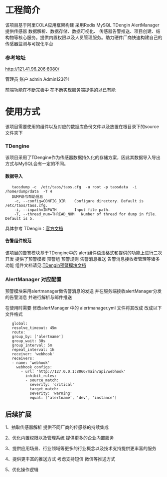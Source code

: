 # 工程简介
该项目基于阿里COLA应用框架构建 采用Redis MySQL TDengin  AlertManager 提供传感器 数据解析、数据存储、数据可视化、
传感器告警推送、项目创建、结构物等核心服务。提供内置权限以及人员管理服务。助力硬件厂商快速构建自己的传感器监测与可视化平台
### 参考地址
<http://121.41.96.206:8080/> </p>
管理员 账户 admin Admin123@! </p>
前端功能在不断完善中 在不断实现服务端提供的以已有能
# 使用方式  
该项目需要使用的组件以及对应的数据库备份文件以及放置在根目录下的source文件夹下</p>
### TDengine 
该项目采用了TDengine作为传感器数据持久化的存储方案，因此其数据导入导出方式与MySQL会有一定的不同。
#### 数据导入
```shell
   taosdump -c  /etc/taos/taos.cfg  -u root -p taosdata  -i /home/dump/data  -T 4
   DUMP命令帮助信息
    -c, --config=CONFIG_DIR    Configure directory. Default is /etc/taos/taos.cfg.
    -i, --inpath=INPATH        Input file path.     
    -T, --thread_num=THREAD_NUM   Number of thread for dump in file. Default is 5.                    
```
具体参考 TDengin：[官方文档](<https://www.taosdata.com/blog/2020/03/09/1334.html>)

#### 告警组件规范
该项目的告警模块基于TDengine中的 alert组件语法格式和提供的功能上进行二次开发 提供了预警模板 预警组 预警规则 
告警消息推送 告警消息接收者管理等诸多功能  组件文档请见:[TDengin预警模块文档](<https://github.com/taosdata/tdengine/blob/master/alert/README_cn.md>)

### AlertManager 对应配置
预警模块采用alertmanager做告警消息的发送 并在服务端接收alertManager分发的告警消息 并进行解析与邮件推送</p>
在使用时需要 修改alertManager 中的 alertmanager.yml 文件将其改成 改成以下文件格式
```shell
   global:
   resolve_timeout: 45m
   route:
   group_by: ['alertname']
   group_wait: 30s
   group_interval: 5m
   repeat_interval: 1h
   receiver: 'webhook'
   receivers:
   - name: 'webhook'
     webhook_configs:
       - url: 'http://127.0.0.1:8066/main/api/webhook'
         inhibit_rules:
         - source_match:
           severity: 'critical'
           target_match:
           severity: 'warning'
           equal: ['alertname', 'dev', 'instance']
```
## 后续扩展
1、抽取传感器解析 提供不同厂商的传感器的持续集成</p>
2、优化内置权限以及管理系统 提供更多的企业内置服务</p>
3、提供应用场景、行业领域等更多的行业概念以及技术支持提供更丰富的服务</p>
4、提供更丰富的推送方式 考虑支持短信 微信等推送方式</p>
5、优化操作逻辑</p>
